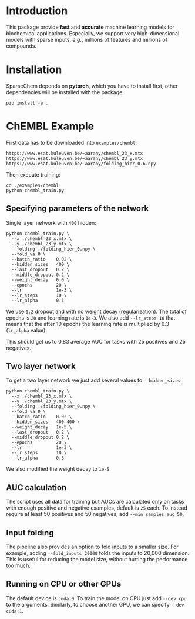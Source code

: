# Introduction

This package provide **fast** and **accurate** machine learning models for biochemical applications.
Especially, we support very high-dimensional models with sparse inputs, *e.g.*, millions of features and millions of compounds.

# Installation

SparseChem depends on **pytorch**, which you have to install first, other dependencies will be installed with the package:

```
pip install -e .
```

# ChEMBL Example
First data has to be downloaded into `examples/chembl`:
```
https://www.esat.kuleuven.be/~aarany/chembl_23_x.mtx
https://www.esat.kuleuven.be/~aarany/chembl_23_y.mtx
https://www.esat.kuleuven.be/~aarany/folding_hier_0.6.npy
```

Then execute training:
```
cd ./examples/chembl
python chembl_train.py
```

## Specifying parameters of the network
Single layer network with `400` hidden:
```
python chembl_train.py \
  --x ./chembl_23_x.mtx \
  --y ./chembl_23_y.mtx \
  --folding ./folding_hier_0.npy \
  --fold_va 0 \
  --batch_ratio    0.02 \
  --hidden_sizes   400 \
  --last_dropout   0.2 \
  --middle_dropout 0.2 \
  --weight_decay   0.0 \
  --epochs         20 \
  --lr             1e-3 \
  --lr_steps       10 \
  --lr_alpha       0.3
```
We use `0.2` dropout and with no weight decay (regularization).
The total of epochs is `20` and learning rate is `1e-3`.
We also add `--lr_steps 10` that means that the after 10 epochs the learning rate is multiplied by 0.3 (`lr_alpha` value).

This should get us to 0.83 average AUC for tasks with 25 positives and 25 negatives.

## Two layer network
To get a two layer network we just add several values to `--hidden_sizes`.
```
python chembl_train.py \
  --x ./chembl_23_x.mtx \
  --y ./chembl_23_y.mtx \
  --folding ./folding_hier_0.npy \
  --fold_va 0 \
  --batch_ratio    0.02 \
  --hidden_sizes   400 400 \
  --weight_decay   1e-5 \
  --last_dropout   0.2 \
  --middle_dropout 0.2 \
  --epochs         20 \
  --lr             1e-3 \
  --lr_steps       10 \
  --lr_alpha       0.3
```
We also modified the weight decay to `1e-5`.

## AUC calculation
The script uses all data for training but AUCs are calculated only on tasks with enough positive and negative examples, default is `25` each.
To instead require at least 50 positives and 50 negatives, add `--min_samples_auc 50`.

## Input folding
The pipeline also provides an option to fold inputs to a smaller size.
For example, adding `--fold_inputs 20000` folds the inputs to 20,000 dimension.
This is useful for reducing the model size, without hurting the performance too much.

## Running on CPU or other GPUs
The default device is `cuda:0`.
To train the model on CPU just add `--dev cpu` to the arguments.
Similarly, to choose another GPU, we can specify `--dev cuda:1`.


